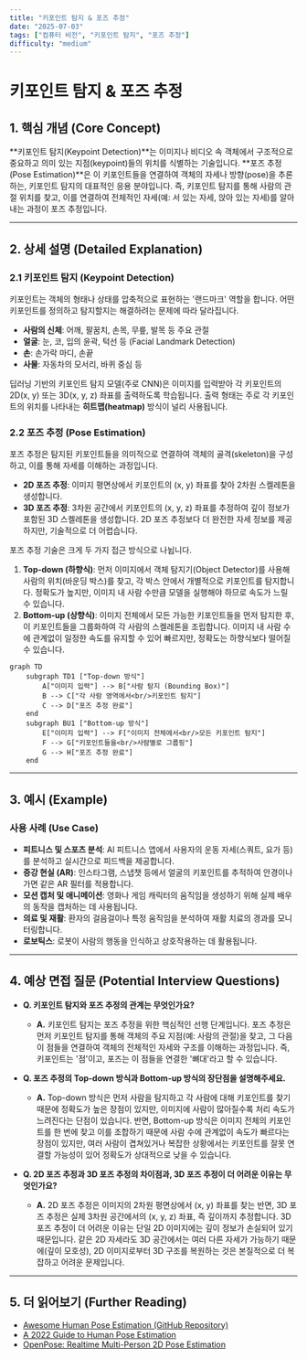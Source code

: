```yaml
---
title: "키포인트 탐지 & 포즈 추정"
date: "2025-07-03"
tags: ["컴퓨터 비전", "키포인트 탐지", "포즈 추정"]
difficulty: "medium"
---
```


# 키포인트 탐지 & 포즈 추정

## 1. 핵심 개념 (Core Concept)

**키포인트 탐지(Keypoint Detection)**는 이미지나 비디오 속 객체에서 구조적으로 중요하고 의미 있는 지점(keypoint)들의 위치를 식별하는 기술입니다. **포즈 추정(Pose Estimation)**은 이 키포인트들을 연결하여 객체의 자세나 방향(pose)을 추론하는, 키포인트 탐지의 대표적인 응용 분야입니다. 즉, 키포인트 탐지를 통해 사람의 관절 위치를 찾고, 이를 연결하여 전체적인 자세(예: 서 있는 자세, 앉아 있는 자세)를 알아내는 과정이 포즈 추정입니다.

---

## 2. 상세 설명 (Detailed Explanation)

### 2.1 키포인트 탐지 (Keypoint Detection)

키포인트는 객체의 형태나 상태를 압축적으로 표현하는 '랜드마크' 역할을 합니다. 어떤 키포인트를 정의하고 탐지할지는 해결하려는 문제에 따라 달라집니다.

*   **사람의 신체**: 어깨, 팔꿈치, 손목, 무릎, 발목 등 주요 관절
*   **얼굴**: 눈, 코, 입의 윤곽, 턱선 등 (Facial Landmark Detection)
*   **손**: 손가락 마디, 손끝
*   **사물**: 자동차의 모서리, 바퀴 중심 등

딥러닝 기반의 키포인트 탐지 모델(주로 CNN)은 이미지를 입력받아 각 키포인트의 2D(x, y) 또는 3D(x, y, z) 좌표를 출력하도록 학습됩니다. 출력 형태는 주로 각 키포인트의 위치를 나타내는 **히트맵(heatmap)** 방식이 널리 사용됩니다.

### 2.2 포즈 추정 (Pose Estimation)

포즈 추정은 탐지된 키포인트들을 의미적으로 연결하여 객체의 골격(skeleton)을 구성하고, 이를 통해 자세를 이해하는 과정입니다.

*   **2D 포즈 추정**: 이미지 평면상에서 키포인트의 (x, y) 좌표를 찾아 2차원 스켈레톤을 생성합니다.
*   **3D 포즈 추정**: 3차원 공간에서 키포인트의 (x, y, z) 좌표를 추정하여 깊이 정보가 포함된 3D 스켈레톤을 생성합니다. 2D 포즈 추정보다 더 완전한 자세 정보를 제공하지만, 기술적으로 더 어렵습니다.

포즈 추정 기술은 크게 두 가지 접근 방식으로 나뉩니다.

1.  **Top-down (하향식)**: 먼저 이미지에서 객체 탐지기(Object Detector)를 사용해 사람의 위치(바운딩 박스)를 찾고, 각 박스 안에서 개별적으로 키포인트를 탐지합니다. 정확도가 높지만, 이미지 내 사람 수만큼 모델을 실행해야 하므로 속도가 느릴 수 있습니다.
2.  **Bottom-up (상향식)**: 이미지 전체에서 모든 가능한 키포인트들을 먼저 탐지한 후, 이 키포인트들을 그룹화하여 각 사람의 스켈레톤을 조립합니다. 이미지 내 사람 수에 관계없이 일정한 속도를 유지할 수 있어 빠르지만, 정확도는 하향식보다 떨어질 수 있습니다.

```mermaid
graph TD
    subgraph TD1 ["Top-down 방식"]
        A["이미지 입력"] --> B["사람 탐지 (Bounding Box)"]
        B --> C["각 사람 영역에서<br/>키포인트 탐지"]
        C --> D["포즈 추정 완료"]
    end
    subgraph BU1 ["Bottom-up 방식"]
        E["이미지 입력"] --> F["이미지 전체에서<br/>모든 키포인트 탐지"]
        F --> G["키포인트들을<br/>사람별로 그룹핑"]
        G --> H["포즈 추정 완료"]
    end
```

---

## 3. 예시 (Example)

### 사용 사례 (Use Case)

*   **피트니스 및 스포츠 분석**: AI 피트니스 앱에서 사용자의 운동 자세(스쿼트, 요가 등)를 분석하고 실시간으로 피드백을 제공합니다.
*   **증강 현실 (AR)**: 인스타그램, 스냅챗 등에서 얼굴의 키포인트를 추적하여 안경이나 가면 같은 AR 필터를 적용합니다.
*   **모션 캡처 및 애니메이션**: 영화나 게임 캐릭터의 움직임을 생성하기 위해 실제 배우의 동작을 캡처하는 데 사용됩니다.
*   **의료 및 재활**: 환자의 걸음걸이나 특정 움직임을 분석하여 재활 치료의 경과를 모니터링합니다.
*   **로보틱스**: 로봇이 사람의 행동을 인식하고 상호작용하는 데 활용됩니다.

---

## 4. 예상 면접 질문 (Potential Interview Questions)

*   **Q. 키포인트 탐지와 포즈 추정의 관계는 무엇인가요?**
    *   **A.** 키포인트 탐지는 포즈 추정을 위한 핵심적인 선행 단계입니다. 포즈 추정은 먼저 키포인트 탐지를 통해 객체의 주요 지점(예: 사람의 관절)을 찾고, 그 다음 이 점들을 연결하여 객체의 전체적인 자세와 구조를 이해하는 과정입니다. 즉, 키포인트는 '점'이고, 포즈는 이 점들을 연결한 '뼈대'라고 할 수 있습니다.

*   **Q. 포즈 추정의 Top-down 방식과 Bottom-up 방식의 장단점을 설명해주세요.**
    *   **A.** Top-down 방식은 먼저 사람을 탐지하고 각 사람에 대해 키포인트를 찾기 때문에 정확도가 높은 장점이 있지만, 이미지에 사람이 많아질수록 처리 속도가 느려진다는 단점이 있습니다. 반면, Bottom-up 방식은 이미지 전체의 키포인트를 한 번에 찾고 이를 조합하기 때문에 사람 수에 관계없이 속도가 빠르다는 장점이 있지만, 여러 사람이 겹쳐있거나 복잡한 상황에서는 키포인트를 잘못 연결할 가능성이 있어 정확도가 상대적으로 낮을 수 있습니다.

*   **Q. 2D 포즈 추정과 3D 포즈 추정의 차이점과, 3D 포즈 추정이 더 어려운 이유는 무엇인가요?**
    *   **A.** 2D 포즈 추정은 이미지의 2차원 평면상에서 (x, y) 좌표를 찾는 반면, 3D 포즈 추정은 실제 3차원 공간에서의 (x, y, z) 좌표, 즉 깊이까지 추정합니다. 3D 포즈 추정이 더 어려운 이유는 단일 2D 이미지에는 깊이 정보가 손실되어 있기 때문입니다. 같은 2D 자세라도 3D 공간에서는 여러 다른 자세가 가능하기 때문에(깊이 모호성), 2D 이미지로부터 3D 구조를 복원하는 것은 본질적으로 더 복잡하고 어려운 문제입니다.

---

## 5. 더 읽어보기 (Further Reading)

*   [Awesome Human Pose Estimation (GitHub Repository)](https://github.com/cbsudux/awesome-human-pose-estimation)
*   [A 2022 Guide to Human Pose Estimation](https://www.v7labs.com/blog/human-pose-estimation-guide)
*   [OpenPose: Realtime Multi-Person 2D Pose Estimation](https://arxiv.org/abs/1812.08008)